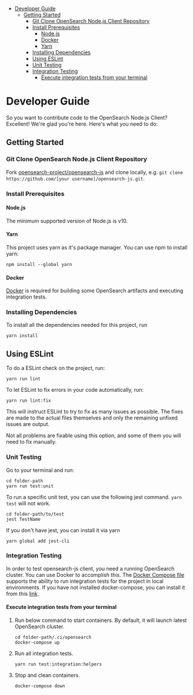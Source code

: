 - [Developer Guide](#developer-guide)
  - [Getting Started](#getting-started)
    - [Git Clone OpenSearch Node.js Client Repository](#git-clone-opensearch-nodejs-client-repository)
    - [Install Prerequisites](#install-prerequisites)
      - [Node.js](#nodejs)
      - [Docker](#docker)
      - [Yarn](#yarn)
    - [Installing Dependencies](#installing-dependencies)
    - [Using ESLint](#using-ESLint)
    - [Unit Testing](#unit-testing)
    - [Integration Testing](#integration-testing)
      - [Execute integration tests from your terminal](#execute-integration-tests-from-your-terminal)

# Developer Guide

So you want to contribute code to the OpenSearch Node.js Client? Excellent! We're glad you're here. Here's what you need to do:

## Getting Started

### Git Clone OpenSearch Node.js Client Repository

Fork [opensearch-project/opensearch-js](https://github.com/opensearch-project/opensearch-js) and clone locally,
e.g. `git clone https://github.com/[your username]/opensearch-js.git`.

### Install Prerequisites

#### Node.js

The minimum supported version of Node.js is v10.

#### Yarn

This project uses yarn as it's package manager. You can use npm to install yarn:

```
npm install --global yarn
```

#### Docker

[Docker](https://docs.docker.com/install/) is required for building some OpenSearch artifacts and executing integration tests.

### Installing Dependencies

To install all the dependencies needed for this project, run

```
yarn install
```

## Using ESLint

To do a ESLint check on the project, run:

```
yarn run lint
```

To let ESLint to fix errors in your code automatically, run:

```
yarn run lint:fix
```

This will instruct ESLint to try to fix as many issues as possible. The fixes are made to the actual files themselves and only the remaining unfixed issues are output.

Not all problems are fixable using this option, and some of them you will need to fix manually.

### Unit Testing

Go to your terminal and run:

```
cd folder-path
yarn run test:unit
```

To run a specific unit test, you can use the following jest command. `yarn test` will not work.

```
cd folder-path/to/test
jest TestName
```

If you don't have jest, you can install it via yarn

```
yarn global add jest-cli
```

### Integration Testing

In order to test opensearch-js client, you need a running OpenSearch cluster. You can use Docker to accomplish this.
The [Docker Compose file](.ci/opensearch/docker-compose.yml) supports the ability to run integration tests for the project in local environments.
If you have not installed docker-compose, you can install it from this [link](https://docs.docker.com/compose/install/).

#### Execute integration tests from your terminal

1. Run below command to start containers. By default, it will launch latest OpenSearch cluster.

   ```
   cd folder-path/.ci/opensearch
   docker-compose up
   ```

2. Run all integration tests.
   ```
   yarn run test:integration:helpers
   ```
3. Stop and clean containers.
   ```
   docker-compose down
   ```
